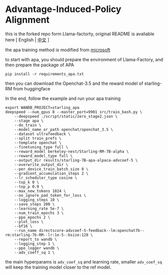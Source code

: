# Advantage-Induced-Policy Alignment

this is the forked repo form Llama-factorty,
original README is avaliable here \[ English | [中文](README_zh.md) \]

the apa training method is modified from [microsoft](https://github.com/microsoft/RLHF-APA)

to start with apa, you should prepare the environment of Llama-Factory, and then prepare the package of APA
```shell
pip install -r requirements_apa.txt
```

then you can download the Openchat-3.5 and the reward model of starling-RM from huggingface

In the end, follow the example and run your apa training
```shell
export WANDB_PROJECT=starling_apa
deepspeed --num_gpus 8 --master_port=9901 src/train_bash.py \
    --deepspeed ./script/static/zero_stage2.json \
    --stage apa \
    --do_train \
    --model_name_or_path openchat/openchat_3.5 \
    --dataset ultrafeedback \
    --split train_prefs \
    --template openchat \
    --finetuning_type full \
    --reward_model berkeley-nest/Starling-RM-7B-alpha \
    --reward_model_type full \
    --output_dir results/starling-7B-apa-alpaca-advcoef-5 \
    --overwrite_output_dir \
    --per_device_train_batch_size 8 \
    --gradient_accumulation_steps 2 \
    --lr_scheduler_type cosine \
    --top_k 0 \
    --top_p 0.9 \
    --max_new_tokens 1024 \
    --no_ignore_pad_token_for_loss \
    --logging_steps 10 \
    --save_steps 200 \
    --learning_rate 5e-7 \
    --num_train_epochs 3 \
    --ppo_epochs 2 \
    --plot_loss \
    --bf16 \
    --run_name directscore-advcoef-5-feedback--lm:openchat7b--rm:starling-7b-RM--lr:1e-5--bsize:128 \
    --report_to wandb \
    --logging_step 1 \
    --ppo_logger wandb \
    --adv_coeff_sq 1 \
```
the main hyperparams is `adv_coef_sq` and learning rate, smaller `adv_coef_sq` will keep the training model closer to the ref model.